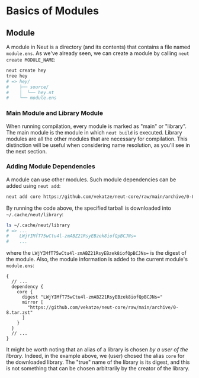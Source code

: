 # Basics of Modules

## Module

A module in Neut is a directory (and its contents) that contains a file named `module.ens`. As we've already seen, we can create a module by calling `neut create MODULE_NAME`:

```sh
neut create hey
tree hey
# => hey/
#    ├── source/
#    │  └── hey.nt
#    └── module.ens
```

### Main Module and Library Module

When running compilation, every module is marked as "main" or "library". The main module is the module in which `neut build` is executed. Library modules are all the other modules that are necessary for compilation. This distinction will be useful when considering name resolution, as you'll see in the next section.

### Adding Module Dependencies

A module can use other modules. Such module dependencies can be added using `neut add`:

```sh
neut add core https://github.com/vekatze/neut-core/raw/main/archive/0-8.tar.zst
```

By running the code above, the specified tarball is downloaded into `~/.cache/neut/library`:

```sh
ls ~/.cache/neut/library
# => ...
#    LWjYIMfT75wCtu4l-zmABZ21RsyEBzek8iofQpBCJNs=
#    ...
```

where the `LWjYIMfT75wCtu4l-zmABZ21RsyEBzek8iofQpBCJNs=` is the digest of the module. Also, the module information is added to the current module's `module.ens`:

```ens
{
  // ...
  dependency {
    core {
      digest "LWjYIMfT75wCtu4l-zmABZ21RsyEBzek8iofQpBCJNs="
      mirror [
        "https://github.com/vekatze/neut-core/raw/main/archive/0-8.tar.zst"
      ]
    }
  }
  // ...
}
```

It might be worth noting that an alias of a library is chosen *by a user of the library*. Indeed, in the example above, we (user) chosed the alias `core` for the downloaded library. The "true" name of the library is its digest, and this is not something that can be chosen arbitrarily by the creator of the library.

